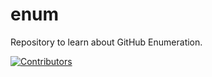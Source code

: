 # enum
Repository to learn about GitHub Enumeration.









































































































































































































































































[![Contributors](https://img.shields.io/badge/Contributors-3-brightgreen)](https://github.com/EurydiceCorp/enum/graphs/contributors)
